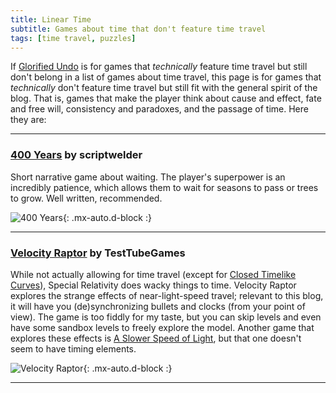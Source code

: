 ```yaml
---
title: Linear Time
subtitle: Games about time that don't feature time travel 
tags: [time travel, puzzles]
---
```


If [Glorified Undo](/time-genres/glorified-undo) is for games that _technically_ feature time travel but still don't belong in a list of games about
time travel, this page is for games that _technically_ don't feature time travel but still fit with the general spirit of the blog. That is, games
that make the player think about cause and effect, fate and free will, consistency and paradoxes, and the passage of time. Here they are:

-----

### [400 Years](https://www.newgrounds.com/portal/view/610738) by scriptwelder

Short narrative game about waiting. The player's superpower is an incredibly patience, which allows them to wait for seasons to pass or trees to grow.
Well written, recommended.

![400 Years](https://static.wikia.nocookie.net/scriptwelder/images/f/f3/400_years.png){: .mx-auto.d-block :}

-----

### [Velocity Raptor](https://testtubegames.com/velocityraptor.html) by TestTubeGames

While not actually allowing for time travel (except for [Closed Timelike Curves](/time-genres/closed-timelike-curve)), Special Relativity does wacky 
things to time. Velocity Raptor explores the strange effects of near-light-speed travel; relevant to this blog, it will have you (de)synchronizing
bullets and clocks (from your point of view). The game is too fiddly for my taste, but you can skip levels and even have some sandbox levels
to freely explore the model. Another game that explores these effects is [A Slower Speed of Light](http://gamelab.mit.edu/games/a-slower-speed-of-light/),
but that one doesn't seem to have timing elements. 

![Velocity Raptor](https://s3.amazonaws.com/production2.sciencegamecenter.org/games/boxarts/000/000/060/medium/screen1.png){: .mx-auto.d-block :}

-----
